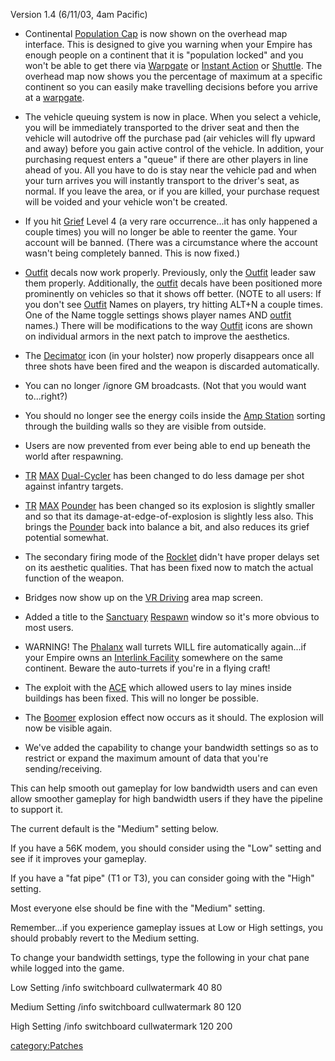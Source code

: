 Version 1.4 (6/11/03, 4am Pacific)

- Continental [Population Cap](../Population_Lock.md) is now
  shown on the overhead map interface. This is designed to give you
  warning when your Empire has enough people on a continent that it is
  "population locked" and you won't be able to get there via
  [Warpgate](../Warpgate.md) or [Instant
  Action](../Instant_Action.md) or [Shuttle](../HART.md).
  The overhead map now shows you the percentage of maximum at a
  specific continent so you can easily make travelling decisions
  before you arrive at a [warpgate](warpgate.md).

<!-- -->

- The vehicle queuing system is now in place. When you select a
  vehicle, you will be immediately transported to the driver seat and
  then the vehicle will autodrive off the purchase pad (air vehicles
  will fly upward and away) before you gain active control of the
  vehicle. In addition, your purchasing request enters a "queue" if
  there are other players in line ahead of you. All you have to do is
  stay near the vehicle pad and when your turn arrives you will
  instantly transport to the driver's seat, as normal. If you leave
  the area, or if you are killed, your purchase request will be voided
  and your vehicle won't be created.

<!-- -->

- If you hit [Grief](Grief.md) Level 4 (a very rare
  occurrence...it has only happened a couple times) you will no longer
  be able to reenter the game. Your account will be banned. (There was
  a circumstance where the account wasn't being completely banned.
  This is now fixed.)

<!-- -->

- [Outfit](../Outfit.md) decals now work properly. Previously,
  only the [Outfit](../Outfit.md) leader saw them properly.
  Additionally, the [outfit](outfit.md) decals have been
  positioned more prominently on vehicles so that it shows off better.
  (NOTE to all users: If you don't see [Outfit](../Outfit.md)
  Names on players, try hitting ALT+N a couple times. One of the Name
  toggle settings shows player names AND [outfit](outfit.md)
  names.) There will be modifications to the way
  [Outfit](../Outfit.md) icons are shown on individual armors in
  the next patch to improve the aesthetics.

<!-- -->

- The [Decimator](../Decimator.md) icon (in your holster) now
  properly disappears once all three shots have been fired and the
  weapon is discarded automatically.

<!-- -->

- You can no longer /ignore GM broadcasts. (Not that you would want
  to...right?)

<!-- -->

- You should no longer see the energy coils inside the [Amp
  Station](../Amp_Station.md) sorting through the building walls
  so they are visible from outside.

<!-- -->

- Users are now prevented from ever being able to end up beneath the
  world after respawning.

<!-- -->

- [TR](../TR.md) [MAX](../MAX.md)
  [Dual-Cycler](../Dual-Cycler.md) has been changed to do less
  damage per shot against infantry targets.

<!-- -->

- [TR](../TR.md) [MAX](../MAX.md)
  [Pounder](../Pounder.md) has been changed so its explosion is
  slightly smaller and so that its damage-at-edge-of-explosion is
  slightly less also. This brings the [Pounder](../Pounder.md)
  back into balance a bit, and also reduces its grief potential
  somewhat.

<!-- -->

- The secondary firing mode of the [Rocklet](../Rocklet_Rifle.md)
  didn't have proper delays set on its aesthetic qualities. That has
  been fixed now to match the actual function of the weapon.

<!-- -->

- Bridges now show up on the [VR Driving](../VR_Training.md) area
  map screen.

<!-- -->

- Added a title to the [Sanctuary](../Sanctuary.md)
  [Respawn](../Respawn.md) window so it's more obvious to most
  users.

<!-- -->

- WARNING! The [Phalanx](../Phalanx.md) wall turrets WILL fire
  automatically again...if your Empire owns an [Interlink
  Facility](../Interlink_Facility.md) somewhere on the same
  continent. Beware the auto-turrets if you're in a flying craft!

<!-- -->

- The exploit with the [ACE](../ACE.md) which allowed users to
  lay mines inside buildings has been fixed. This will no longer be
  possible.

<!-- -->

- The [Boomer](../Boomer.md) explosion effect now occurs as it
  should. The explosion will now be visible again.

<!-- -->

- We've added the capability to change your bandwidth settings so as
  to restrict or expand the maximum amount of data that you're
  sending/receiving.

This can help smooth out gameplay for low bandwidth users and can even
allow smoother gameplay for high bandwidth users if they have the
pipeline to support it.

The current default is the "Medium" setting below.

If you have a 56K modem, you should consider using the "Low" setting and
see if it improves your gameplay.

If you have a "fat pipe" (T1 or T3), you can consider going with the
"High" setting.

Most everyone else should be fine with the "Medium" setting.

Remember...if you experience gameplay issues at Low or High settings,
you should probably revert to the Medium setting.

To change your bandwidth settings, type the following in your chat pane
while logged into the game.

Low Setting /info switchboard cullwatermark 40 80

Medium Setting /info switchboard cullwatermark 80 120

High Setting /info switchboard cullwatermark 120 200

[category:Patches](category:Patches.md)
